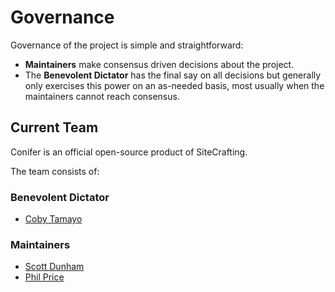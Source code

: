 # Governance

Governance of the project is simple and straightforward:

- **Maintainers** make consensus driven decisions about the project.
- The **Benevolent Dictator** has the final say on all decisions but generally only exercises this  power on an as-needed basis, most usually when the maintainers cannot  reach consensus.

## Current Team

Conifer is an official open-source product of SiteCrafting.

The team consists of:

### Benevolent Dictator

- [Coby Tamayo](https://github.com/acobster/)

### Maintainers

- [Scott Dunham](https://github.com/sdunham)
- [Phil Price](https://github.com/philmprice)

